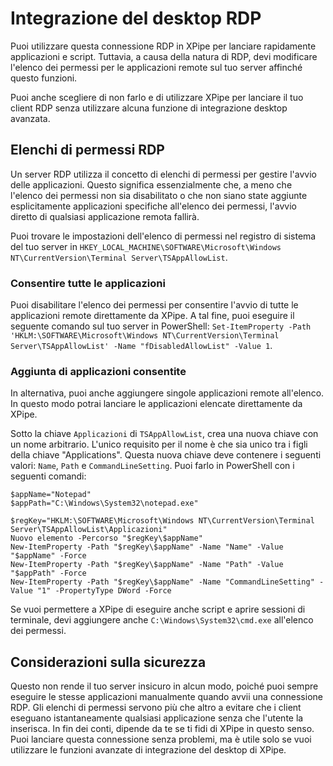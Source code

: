 # Integrazione del desktop RDP

Puoi utilizzare questa connessione RDP in XPipe per lanciare rapidamente applicazioni e script. Tuttavia, a causa della natura di RDP, devi modificare l'elenco dei permessi per le applicazioni remote sul tuo server affinché questo funzioni.

Puoi anche scegliere di non farlo e di utilizzare XPipe per lanciare il tuo client RDP senza utilizzare alcuna funzione di integrazione desktop avanzata.

## Elenchi di permessi RDP

Un server RDP utilizza il concetto di elenchi di permessi per gestire l'avvio delle applicazioni. Questo significa essenzialmente che, a meno che l'elenco dei permessi non sia disabilitato o che non siano state aggiunte esplicitamente applicazioni specifiche all'elenco dei permessi, l'avvio diretto di qualsiasi applicazione remota fallirà.

Puoi trovare le impostazioni dell'elenco di permessi nel registro di sistema del tuo server in `HKEY_LOCAL_MACHINE\SOFTWARE\Microsoft\Windows NT\CurrentVersion\Terminal Server\TSAppAllowList`.

### Consentire tutte le applicazioni

Puoi disabilitare l'elenco dei permessi per consentire l'avvio di tutte le applicazioni remote direttamente da XPipe. A tal fine, puoi eseguire il seguente comando sul tuo server in PowerShell: `Set-ItemProperty -Path 'HKLM:\SOFTWARE\Microsoft\Windows NT\CurrentVersion\Terminal Server\TSAppAllowList' -Name "fDisabledAllowList" -Value 1`.

### Aggiunta di applicazioni consentite

In alternativa, puoi anche aggiungere singole applicazioni remote all'elenco. In questo modo potrai lanciare le applicazioni elencate direttamente da XPipe.

Sotto la chiave `Applicazioni` di `TSAppAllowList`, crea una nuova chiave con un nome arbitrario. L'unico requisito per il nome è che sia unico tra i figli della chiave "Applications". Questa nuova chiave deve contenere i seguenti valori: `Name`, `Path` e `CommandLineSetting`. Puoi farlo in PowerShell con i seguenti comandi:

```
$appName="Notepad"
$appPath="C:\Windows\System32\notepad.exe"

$regKey="HKLM:\SOFTWARE\Microsoft\Windows NT\CurrentVersion\Terminal Server\TSAppAllowList\Applicazioni"
Nuovo elemento -Percorso "$regKey\$appName"
New-ItemProperty -Path "$regKey\$appName" -Name "Name" -Value "$appName" -Force
New-ItemProperty -Path "$regKey\$appName" -Name "Path" -Value "$appPath" -Force
New-ItemProperty -Path "$regKey\$appName" -Name "CommandLineSetting" -Value "1" -PropertyType DWord -Force
```

Se vuoi permettere a XPipe di eseguire anche script e aprire sessioni di terminale, devi aggiungere anche `C:\Windows\System32\cmd.exe` all'elenco dei permessi.

## Considerazioni sulla sicurezza

Questo non rende il tuo server insicuro in alcun modo, poiché puoi sempre eseguire le stesse applicazioni manualmente quando avvii una connessione RDP. Gli elenchi di permessi servono più che altro a evitare che i client eseguano istantaneamente qualsiasi applicazione senza che l'utente la inserisca. In fin dei conti, dipende da te se ti fidi di XPipe in questo senso. Puoi lanciare questa connessione senza problemi, ma è utile solo se vuoi utilizzare le funzioni avanzate di integrazione del desktop di XPipe.
